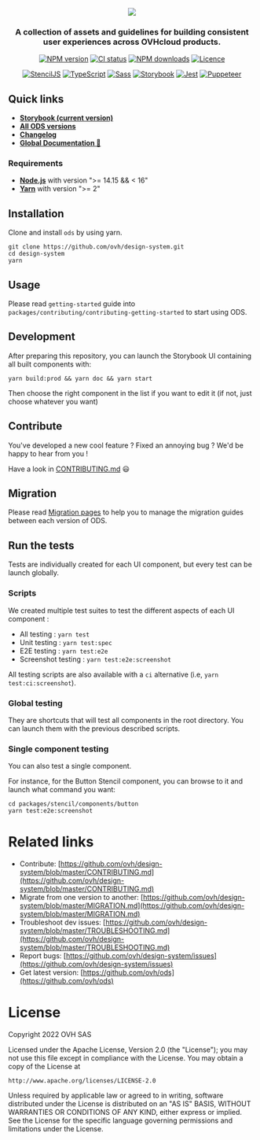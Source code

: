 <p align="center">
  <a href="https://ovh.github.io/design-system/latest/">
    <img src="./assets/githubbanner.png">
  </a>
</p>
<div align="center">

### A collection of assets and guidelines for building consistent user experiences across OVHcloud products.

[![NPM version][npm-image]][npm-url] [![CI status][github-action-image]][github-action-url] [![NPM downloads][download-image]][download-url] [![Licence][licence-image]][licence-url] 

[![StencilJS][stenciljs-image]][stenciljs-url] [![TypeScript][typescript-image]][typescript-url] [![Sass][sass-image]][sass-url] [![Storybook][storybook-image]][storybook-url] [![Jest][jest-image]][jest-url] [![Puppeteer][puppeteer-image]][puppeteer-url]

[npm-image]: https://img.shields.io/npm/v/@ovhcloud/ods-core
[npm-url]: https://www.npmjs.com/package/@ovhcloud/ods-core        
[github-action-image]: https://github.com/ovh/design-system/actions/workflows/ci.yml/badge.svg
[github-action-url]: https://github.com/ovh/design-system/actions/workflows/ci.yml
[download-image]: https://img.shields.io/npm/dm/@ovhcloud/ods-core.svg?style=flat
[download-url]: https://www.npmjs.com/package/@ovhcloud/ods-core
[licence-image]: https://img.shields.io/github/license/ovh/design-system
[licence-url]: LICENSE.md
[stenciljs-image]: https://img.shields.io/badge/-StencilJS-000?logo=webcomponents.org&logoColor=white
[stenciljs-url]: https://stenciljs.com/
[typescript-image]: https://img.shields.io/badge/-TypeScript-3178C6?logo=typescript&logoColor=white
[typescript-url]: https://stenciljs.com/
[sass-image]: https://img.shields.io/badge/-Sass-CC6699?logo=sass&logoColor=white
[sass-url]: https://sass-lang.com/
[storybook-image]: https://cdn.jsdelivr.net/gh/storybookjs/brand@master/badge/badge-storybook.svg
[storybook-url]: https://storybook.js.org/
[jest-image]: https://img.shields.io/badge/-Jest-C21325?logo=jest&logoColor=white
[jest-url]: https://jestjs.io/fr/
[puppeteer-image]: https://img.shields.io/badge/-Puppeteer-40B5A4?logo=puppeteer&logoColor=white
[puppeteer-url]: https://pptr.dev/

</div>

## Quick links
* [**Storybook (current version)**](https://ovh.github.io/design-system/latest/)
* [**All ODS versions**](https://ovh.github.io/design-system/)
* [**Changelog**](https://ovh.github.io/design-system/latest/?path=/story/ovhcloud-design-system-what-s-new-changelog--page)
* [**Global Documentation 🔗**](https://zeroheight.com/6fc8a63f7/p/533db0-ovhcloud-design-system)

### Requirements
* [**Node.js**](https://nodejs.org/en/) with version ">= 14.15 && < 16"
* [**Yarn**](https://yarnpkg.com/) with version ">= 2"

## Installation
Clone and install `ods` by using yarn.
```
git clone https://github.com/ovh/design-system.git
cd design-system
yarn
```

## Usage

Please read `getting-started` guide into `packages/contributing/contributing-getting-started`
to start using ODS.

## Development
After preparing this repository, you can launch the Storybook UI containing all built components with:
```
yarn build:prod && yarn doc && yarn start
```
Then choose the right component in the list if you want to edit it (if not, just choose whatever you want)

## Contribute
You've developed a new cool feature ? Fixed an annoying bug ? We'd be happy to hear from you !

Have a look in [CONTRIBUTING.md](https://github.com/ovh/design-system/blob/master/CONTRIBUTING.md) 😃

## Migration
Please read [Migration pages](https://ovh.github.io/design-system/latest/?path=/story/ovhcloud-design-system-what-s-new-migration-guide-introduction--page) to help you to manage the migration guides between each version of ODS.

## Run the tests
Tests are individually created for each UI component, but every test can be launch globally.

### Scripts
We created multiple test suites to test the different aspects of each UI component :
* All testing : `yarn test`
* Unit testing : `yarn test:spec`
* E2E testing : `yarn test:e2e`
* Screenshot testing : `yarn test:e2e:screenshot`

All testing scripts are also available with a `ci` alternative (i.e, `yarn test:ci:screenshot`).

### Global testing
They are shortcuts that will test all components in the root directory. You can launch them with the previous described scripts.

### Single component testing
You can also test a single component.

For instance, for the Button Stencil component, you can browse to it and launch what command you want:
```
cd packages/stencil/components/button
yarn test:e2e:screenshot
```

# Related links
* Contribute: [https://github.com/ovh/design-system/blob/master/CONTRIBUTING.md](https://github.com/ovh/design-system/blob/master/CONTRIBUTING.md)
* Migrate from one version to another: [https://github.com/ovh/design-system/blob/master/MIGRATION.md](https://github.com/ovh/design-system/blob/master/MIGRATION.md)
* Troubleshoot dev issues: [https://github.com/ovh/design-system/blob/master/TROUBLESHOOTING.md](https://github.com/ovh/design-system/blob/master/TROUBLESHOOTING.md)
* Report bugs: [https://github.com/ovh/design-system/issues](https://github.com/ovh/design-system/issues)
* Get latest version: [https://github.com/ovh/ods](https://github.com/ovh/ods)

# License
Copyright 2022 OVH SAS

Licensed under the Apache License, Version 2.0 (the "License");
you may not use this file except in compliance with the License.
You may obtain a copy of the License at

    http://www.apache.org/licenses/LICENSE-2.0

Unless required by applicable law or agreed to in writing, software
distributed under the License is distributed on an "AS IS" BASIS,
WITHOUT WARRANTIES OR CONDITIONS OF ANY KIND, either express or implied.
See the License for the specific language governing permissions and
limitations under the License.
